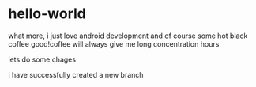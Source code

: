 # hello-world

what more, i just love android development
and of course some hot black coffee
 good!coffee will always give me long concentration hours


lets do some chages 


i have successfully created a new branch
